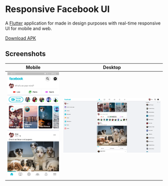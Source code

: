# Responsive Facebook UI

A [Flutter](https://flutter.dev/) application for made in design purposes with real-time responsive UI for mobile and web.

[Download APK](release/fb-clone.apk)

## Screenshots

|Mobile|Desktop|
|---|---|
|![mobile](release/screenshot1.jpg)|![desktop](release/screenshot_d.png)|
